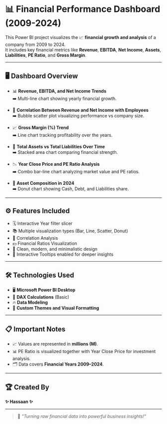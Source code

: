 # 📊 Financial Performance Dashboard (2009-2024)

This Power BI project visualizes the 📈 **financial growth and analysis** of a company from 2009 to 2024.  
It includes key financial metrics like **Revenue**, **EBITDA**, **Net Income**, **Assets**, **Liabilities**, **PE Ratio**, and **Gross Margin**.

---

## 🖥️ Dashboard Overview

- 📊 **Revenue, EBITDA, and Net Income Trends**  
  ➡️ Multi-line chart showing yearly financial growth.

- 🧠 **Correlation Between Revenue and Net Income with Employees**  
  ➡️ Bubble scatter plot visualizing performance vs company size.

- 📈 **Gross Margin (%) Trend**  
  ➡️ Line chart tracking profitability over the years.

- 🏦 **Total Assets vs Total Liabilities Over Time**  
  ➡️ Stacked area chart comparing financial strength.

- 📉 **Year Close Price and PE Ratio Analysis**  
  ➡️ Combo bar-line chart analyzing market value and PE ratios.

- 🧩 **Asset Composition in 2024**  
  ➡️ Donut chart showing Cash, Debt, and Liabilities share.

---

## ⚙️ Features Included

- 🗓️ Interactive Year filter slicer
- 📚 Multiple visualization types (Bar, Line, Scatter, Donut)
- 🔗 Correlation Analysis
- 💵 Financial Ratios Visualization
- 🧹 Clean, modern, and minimalistic design
- 💬 Interactive Tooltips enabled for deeper insights

---

## 🛠️ Technologies Used

- 🖥️ **Microsoft Power BI Desktop**
- 🧮 **DAX Calculations** (Basic)
- 🔥 **Data Modeling**
- 🎨 **Custom Themes and Visual Formatting**

---

## 📋 Important Notes

- 📈 Values are represented in **millions (M)**.
- 📊 PE Ratio is visualized together with Year Close Price for investment analysis.
- 🗂️ Data covers **Financial Years 2009–2024**.

---

## 🏆 Created By
**✨ Hassaan ✨**  

---

> 🚀 _"Turning raw financial data into powerful business insights!"_

